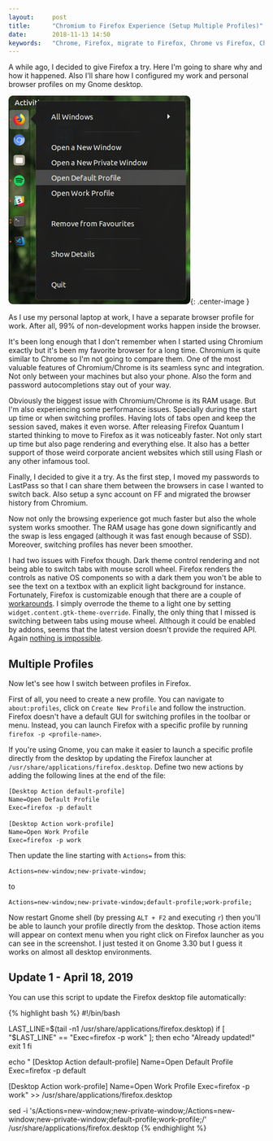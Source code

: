 ```yaml
---
layout:     post
title:      "Chromium to Firefox Experience (Setup Multiple Profiles)"
date:       2018-11-13 14:50
keywords:	"Chrome, Firefox, migrate to Firefox, Chrome vs Firefox, Chromium, firefox multiple profiles, multi-profile, browser performance, browser RAM usage, Gnome, Linux"
---
```


A while ago, I decided to give Firefox a try. Here I'm going to share why and how it happened. Also I'll share how I configured my work and personal browser profiles on my Gnome desktop.

![Screenshot of Firefox profile launchers](/assets/images/2018-11-13-chrome-ff-screen-shot.png){: .center-image }

<!--more-->

As I use my personal laptop at work, I have a separate browser profile for work. After all, 99% of non-development works happen inside the browser.

It's been long enough that I don't remember when I started using Chromium exactly but it's been my favorite browser for a long time. Chromium is quite similar to Chrome so I'm not going to compare them. One of the most valuable features of Chromium/Chrome is its seamless sync and integration. Not only between your machines but also your phone. Also the form and password autocompletions stay out of your way.

Obviously the biggest issue with Chromium/Chrome is its RAM usage. But I'm also experiencing some performance issues. Specially during the start up time or when switching profiles. Having lots of tabs open and keep the session saved, makes it even worse. After releasing Firefox Quantum I started thinking to move to Firefox as it was noticeably faster. Not only start up time but also page rendering and everything else. It also has a better support of those weird corporate ancient websites which still using Flash or any other infamous tool.

Finally, I decided to give it a try. As the first step, I moved my passwords to LastPass so that I can share them between the browsers in case I wanted to switch back. Also setup a sync account on FF and migrated the browser history from Chromium.

Now not only the browsing experience got much faster but also the whole system works smoother. The RAM usage has gone down significantly and the swap is less engaged (although it was fast enough because of SSD). Moreover, switching profiles has never been smoother.

I had two issues with Firefox though. Dark theme control rendering and not being able to switch tabs with mouse scroll wheel. Firefox renders the controls as native OS components so with a dark them you won't be able to see the text on a textbox with an explicit light background for instance. Fortunately, Firefox is customizable enough that there are a couple of [workarounds](https://www.reddit.com/r/Ubuntu/comments/8su4lm/fix_firefox_dark_text_input_on_ubuntu_18_when/). I simply overrode the theme to a light one by setting `widget.content.gtk-theme-override`. Finally, the only thing that I missed is switching between tabs using mouse wheel. Although it could be enabled by addons, seems that the latest version doesn't provide the required API. Again [nothing is impossible](https://forum.manjaro.org/t/howto-enable-tab-switching-in-firefox-using-mouse-wheel/39954).

## Multiple Profiles

Now let's see how I switch between profiles in Firefox.

First of all, you need to create a new profile. You can navigate to `about:profiles`, click on `Create New Profile` and follow the instruction. Firefox doesn't have a default GUI for switching profiles in the toolbar or menu. Instead, you can launch Firefox with a specific profile by running `firefox -p <profile-name>`.

If you're using Gnome, you can make it easier to launch a specific profile directly from the desktop by updating the Firefox launcher at `/usr/share/applications/firefox.desktop`. Define two new actions by adding the following lines at the end of the file:

```plan
[Desktop Action default-profile]
Name=Open Default Profile
Exec=firefox -p default

[Desktop Action work-profile]
Name=Open Work Profile
Exec=firefox -p work
```

Then update the line starting with `Actions=` from this:

```plan
Actions=new-window;new-private-window;
```

to 

```plan
Actions=new-window;new-private-window;default-profile;work-profile;
```

Now restart Gnome shell (by pressing `ALT + F2` and executing `r`) then you'll be able to launch your profile directly from the desktop. Those action items will appear on context menu when you right click on Firefox launcher as you can see in the screenshot. I just tested it on Gnome 3.30 but I guess it works on almost all desktop environments.

## Update 1 - April 18, 2019

You can use this script to update the Firefox desktop file automatically:

{% highlight bash %}
#!/bin/bash

LAST_LINE=$(tail -n1 /usr/share/applications/firefox.desktop)
if [ "$LAST_LINE" == "Exec=firefox -p work" ]; then
    echo "Already updated!"
    exit 1
fi

echo "
[Desktop Action default-profile]
Name=Open Default Profile
Exec=firefox -p default

[Desktop Action work-profile]
Name=Open Work Profile
Exec=firefox -p work" >> /usr/share/applications/firefox.desktop

sed -i 's/Actions=new-window;new-private-window;/Actions=new-window;new-private-window;default-profile;work-profile;/' /usr/share/applications/firefox.desktop
{% endhighlight %}
